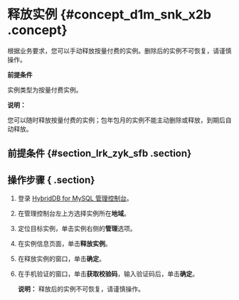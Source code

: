 # 释放实例 {#concept_d1m_snk_x2b .concept}

根据业务要求，您可以手动释放按量付费的实例。删除后的实例不可恢复，请谨慎操作。

**前提条件**

实例类型为按量付费实例。

**说明：** 

您可以随时释放按量付费的实例；包年包月的实例不能主动删除或释放，到期后自动释放。

## 前提条件 {#section_lrk_zyk_sfb .section}

## 操作步骤 { .section}

1.  登录 [HybridDB for MySQL 管理控制台](https://petadata.console.aliyun.com/)。
2.  在管理控制台左上方选择实例所在**地域**。
3.  定位目标实例，单击实例右侧的**管理**选项。
4.  在实例信息页面，单击**释放实例**。
5.  在释放实例的窗口，单击**确定**。
6.  在手机验证的窗口，单击**获取校验码**，输入验证码后，单击**确定**。

    **说明：** 释放后的实例不可恢复，请谨慎操作。


